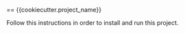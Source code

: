== {{cookiecutter.project_name}}

Follow this instructions in order to install and run this project.
